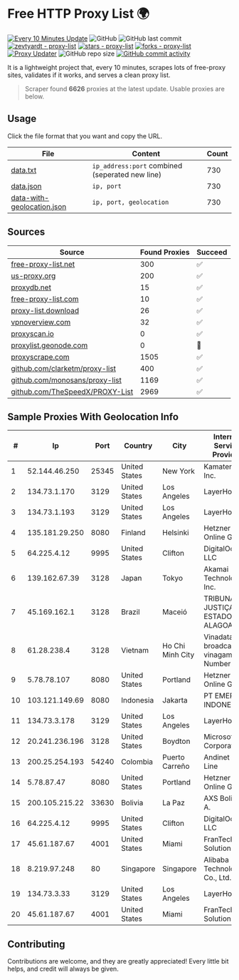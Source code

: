 
# Free HTTP Proxy List 🌍

[![Every 10 Minutes Update](https://github.com/mertguvencli/http-proxy-list/actions/workflows/main.yml/badge.svg?branch=main)](https://github.com/mertguvencli/http-proxy-list/actions/workflows/main.yml)
![GitHub](https://img.shields.io/github/license/mertguvencli/http-proxy-list)
![GitHub last commit](https://img.shields.io/github/last-commit/mertguvencli/http-proxy-list)
[![zevtyardt - proxy-list](https://img.shields.io/static/v1?label=zevtyardt&message=proxy-list&color=blue&logo=github)](https://github.com/zevtyardt/proxy-list "Go to GitHub repo")
[![stars - proxy-list](https://img.shields.io/github/stars/zevtyardt/proxy-list?style=social)](https://github.com/zevtyardt/proxy-list)
[![forks - proxy-list](https://img.shields.io/github/forks/zevtyardt/proxy-list?style=social)](https://github.com/zevtyardt/proxy-list)
[![Proxy Updater](https://github.com/zevtyardt/proxy-list/workflows/Proxy%20Updater/badge.svg)](https://github.com/zevtyardt/proxy-list/actions?query=workflow:"Proxy+Updater")
![GitHub repo size](https://img.shields.io/github/repo-size/zevtyardt/proxy-list)
[![GitHub commit activity](https://img.shields.io/github/commit-activity/m/zevtyardt/proxy-list?logo=commits)](https://github.com/zevtyardt/proxy-list/commits/main)

It is a lightweight project that, every 10 minutes, scrapes lots of free-proxy sites, validates if it works, and serves a clean proxy list.

> Scraper found **6626** proxies at the latest update. Usable proxies are below.

## Usage

Click the file format that you want and copy the URL.

|File|Content|Count|
|----|-------|-----|
|[data.txt](https://raw.githubusercontent.com/mertguvencli/http-proxy-list/main/proxy-list/data.txt)|`ip_address:port` combined (seperated new line)|730|
|[data.json](https://raw.githubusercontent.com/mertguvencli/http-proxy-list/main/proxy-list/data.json)|`ip, port`|730|
|[data-with-geolocation.json](https://raw.githubusercontent.com/mertguvencli/http-proxy-list/main/proxy-list/data-with-geolocation.json)|`ip, port, geolocation`|730|

## Sources

|Source|Found Proxies|Succeed|
|------|-------------|-------|
|[free-proxy-list.net](https://free-proxy-list.net)|300|✅|
|[us-proxy.org](https://www.us-proxy.org)|200|✅|
|[proxydb.net](http://proxydb.net)|15|✅|
|[free-proxy-list.com](https://free-proxy-list.com/?page=&port=&type%5B%5D=http&type%5B%5D=https&up_time=0&search=Search)|10|✅|
|[proxy-list.download](https://www.proxy-list.download/HTTP)|26|✅|
|[vpnoverview.com](https://vpnoverview.com/privacy/anonymous-browsing/free-proxy-servers)|32|✅|
|[proxyscan.io](https://www.proxyscan.io)|0|✅|
|[proxylist.geonode.com](https://proxylist.geonode.com/api/proxy-list?limit=300&page=1&sort_by=lastChecked&sort_type=desc&protocols=http,https)|0|🚫|
|[proxyscrape.com](https://api.proxyscrape.com/v2/?request=displayproxies&protocol=http&timeout=10000&country=all&ssl=all&anonymity=all)|1505|✅|
|[github.com/clarketm/proxy-list](https://raw.githubusercontent.com/clarketm/proxy-list/master/proxy-list-raw.txt)|400|✅|
|[github.com/monosans/proxy-list](https://raw.githubusercontent.com/monosans/proxy-list/main/proxies/http.txt)|1169|✅|
|[github.com/TheSpeedX/PROXY-List](https://raw.githubusercontent.com/TheSpeedX/PROXY-List/master/http.txt)|2969|✅|


## Sample Proxies With Geolocation Info

|#|Ip|Port|Country|City|Internet Service Provider|
|-|--|----|-------|----|-------------------------|
|1|52.144.46.250|25345|United States|New York|Kamatera, Inc.|
|2|134.73.1.170|3129|United States|Los Angeles|LayerHost|
|3|134.73.1.193|3129|United States|Los Angeles|LayerHost|
|4|135.181.29.250|8080|Finland|Helsinki|Hetzner Online GmbH|
|5|64.225.4.12|9995|United States|Clifton|DigitalOcean, LLC|
|6|139.162.67.39|3128|Japan|Tokyo|Akamai Technologies, Inc.|
|7|45.169.162.1|3128|Brazil|Maceió|TRIBUNAL DE JUSTIÇA DO ESTADO DE ALAGOAS|
|8|61.28.238.4|3128|Vietnam|Ho Chi Minh City|Vinadata broadcast via vinagame AS Number|
|9|5.78.78.107|8080|United States|Portland|Hetzner Online GmbH|
|10|103.121.149.69|8080|Indonesia|Jakarta|PT EMERIO INDONESIA|
|11|134.73.3.178|3129|United States|Los Angeles|LayerHost|
|12|20.241.236.196|3128|United States|Boydton|Microsoft Corporation|
|13|200.25.254.193|54240|Colombia|Puerto Carreño|Andinet ON Line|
|14|5.78.87.47|8080|United States|Portland|Hetzner Online GmbH|
|15|200.105.215.22|33630|Bolivia|La Paz|AXS Bolivia S. A.|
|16|64.225.4.12|9995|United States|Clifton|DigitalOcean, LLC|
|17|45.61.187.67|4001|United States|Miami|FranTech Solutions|
|18|8.219.97.248|80|Singapore|Singapore|Alibaba (US) Technology Co., Ltd.|
|19|134.73.3.33|3129|United States|Los Angeles|LayerHost|
|20|45.61.187.67|4001|United States|Miami|FranTech Solutions|



## Contributing

Contributions are welcome, and they are greatly appreciated! Every
little bit helps, and credit will always be given.

